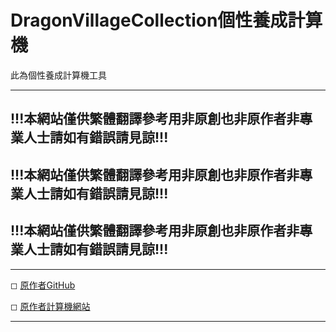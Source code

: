 # DragonVillageCollection個性養成計算機

此為個性養成計算機工具

---

##  !!!本網站僅供繁體翻譯參考用非原創也非原作者非專業人士請如有錯誤請見諒!!!

##  !!!本網站僅供繁體翻譯參考用非原創也非原作者非專業人士請如有錯誤請見諒!!!

##  !!!本網站僅供繁體翻譯參考用非原創也非原作者非專業人士請如有錯誤請見諒!!!

---

◻ [原作者GitHub](https://github.com/jbilee/dvc)

◻ [原作者計算機網站](https://jbilee.github.io/dvc/calc/)

---
